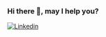 ### Hi there 👋, may I help you? 

[![Linkedin](https://img.shields.io/badge/-omar%20alles-blue?style=flat-square&logo=Linkedin&logoColor=white&link=https://www.linkedin.com/in/omar-alles/)](https://www.linkedin.com/in/omar-alles/)
